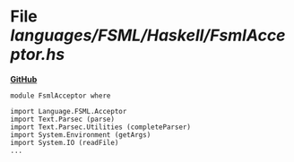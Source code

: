 # File _languages/FSML/Haskell/FsmlAcceptor.hs_
**[GitHub](https://github.com/softlang/yas/blob/master/languages/FSML/Haskell/FsmlAcceptor.hs)**
```
module FsmlAcceptor where

import Language.FSML.Acceptor
import Text.Parsec (parse)
import Text.Parsec.Utilities (completeParser)
import System.Environment (getArgs)
import System.IO (readFile)
...
```
